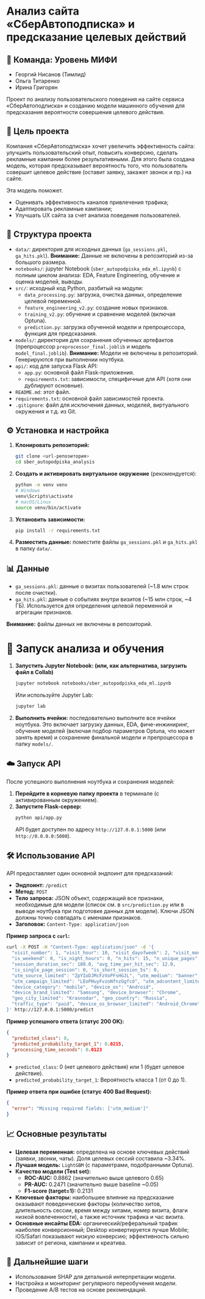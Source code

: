 # Анализ сайта «СберАвтоподписка» и предсказание целевых действий

## 🤝 Команда: Уровень МИФИ

*  Георгий Нисанов (Тимлид)
*  Ольга Титаренко
*  Ирина Григорян

Проект по анализу пользовательского поведения на сайте сервиса «СберАвтоподписка» и созданию модели машинного обучения 
для предсказания вероятности совершения целевого действия.

## 🎯 Цель проекта

Компания «СберАвтоподписка» хочет увеличить эффективность сайта: улучшить пользовательский опыт, 
повысить конверсию, сделать рекламные кампании более результативными. Для этого была создана модель, 
которая предсказывает вероятность того, что пользователь совершит целевое действие (оставит заявку, закажет звонок и пр.) на сайте.

Эта модель поможет.
*   Оценивать эффективность каналов привлечения трафика;
*   Адаптировать рекламные кампании;
*   Улучшать UX сайта за счет анализа поведения пользователей.

## 📁 Структура проекта

*   `data/`: директория для исходных данных (`ga_sessions.pkl`, `ga_hits.pkl`). **Внимание:** Данные не включены в репозиторий из-за большого размера.
*   `notebooks/`: jupyter Notebook (`sber_autopodpiska_eda_ml.ipynb`) с полным циклом анализа: EDA, Feature Engineering, обучение и оценка моделей, выводы.
*   `src/`: исходный код Python, разбитый на модули:
    *   `data_processing.py`: загрузка, очистка данных, определение целевой переменной.
    *   `feature_engineering_v2.py`: создание новых признаков.
    *   `training_v2.py`: обучение и сравнение моделей (включая Optuna).
    *   `prediction.py`: загрузка обученной модели и препроцессора, функция для предсказания.
*   `models/`: директория для сохранения обученных артефактов (препроцессор `preprocessor_final.joblib` и модель `model_final.joblib`). **Внимание:** Модели не включены в репозиторий. Генерируются при выполнении ноутбука.
*   `api/`: код для запуска Flask API:
    *   `app.py`: основной файл Flask-приложения.
    *   `requirements.txt`: зависимости, специфичные для API (хотя они дублируют основные).
*   `README.md`: этот файл.
*   `requirements.txt`: основной файл зависимостей проекта.
*   `.gitignore`: файл для исключения данных, моделей, виртуального окружения и т.д. из Git.

## ⚙️ Установка и настройка

1.  **Клонировать репозиторий:**
    ```bash
    git clone <url-репозитория>
    cd sber_autopodpiska_analysis
    ```
2.  **Создать и активировать виртуальное окружение** (рекомендуется):
    ```bash
    python -m venv venv
    # Windows
    venv\Scripts\activate
    # macOS/Linux
    source venv/bin/activate
    ```
3.  **Установить зависимости:**
    ```bash
    pip install -r requirements.txt
    ```
4.  **Разместить данные:** поместите файлы `ga_sessions.pkl` и `ga_hits.pkl` в папку `data/`.

## 📊 Данные

*   `ga_sessions.pkl`: данные о визитах пользователей (~1.8 млн строк после очистки).
*   `ga_hits.pkl`: данные о событиях внутри визитов (~15 млн строк, ~4 ГБ). Используется для определения целевой переменной и агрегации признаков.

**Внимание:** файлы данных не включены в репозиторий.

# 🚀 Запуск анализа и обучения

1.  **Запустить Jupyter Notebook: (или, как альтернатива, загрузить файл в Collab)**
    ```bash
    jupyter notebook notebooks/sber_autopodpiska_eda_ml.ipynb
    ```
    Или используйте Jupyter Lab:
    ```bash
    jupyter lab
    ```
2.  **Выполнить ячейки:** последовательно выполните все ячейки ноутбука. Это включает загрузку данных, EDA, фиче-инжиниринг, обучение моделей (включая подбор параметров Optuna, что может занять время) и сохранение финальной модели и препроцессора в папку `models/`.

## ☁️ Запуск API

После успешного выполнения ноутбука и сохранения моделей:

1.  **Перейдите в корневую папку проекта** в терминале (с активированным окружением).
2.  **Запустите Flask-сервер:**
    ```bash
    python api/app.py
    ```
    API будет доступен по адресу `http://127.0.0.1:5000` (или `http://0.0.0.0:5000`).

## 🛠️ Использование API

API предоставляет один основной эндпоинт для предсказаний:

*   **Эндпоинт:** `/predict`
*   **Метод:** `POST`
*   **Тело запроса:** JSON объект, содержащий все признаки, необходимые для модели (список см. в `src/prediction.py` или в выводе ноутбука при подготовке данных для модели). Ключи JSON должны точно совпадать с именами признаков.
*   **Заголовок:** `Content-Type: application/json`

**Пример запроса с `curl`:**

```bash
curl -X POST -H "Content-Type: application/json" -d '{
  "visit_number": 1, "visit_hour": 10, "visit_dayofweek": 2, "visit_month": 3,
  "is_weekend": 0, "is_night_hours": 0, "n_hits": 15, "n_unique_pages": 5,
  "session_duration_sec": 180.0, "avg_time_per_hit_sec": 12.0,
  "is_single_page_session": 0, "is_short_session_5s": 0,
  "utm_source_limited": "ZpYIoDJMcFzVoPFsHGJL", "utm_medium": "banner",
  "utm_campaign_limited": "LEoPHuyFvzoNfnzGgfcd", "utm_adcontent_limited": "vCIpmpaGBnIQhyYNkXqp",
  "device_category": "mobile", "device_os": "Android",
  "device_brand_limited": "Samsung", "device_browser": "Chrome",
  "geo_city_limited": "Krasnodar", "geo_country": "Russia",
  "traffic_type": "paid", "device_os_browser_limited": "Android_Chrome"
}' http://127.0.0.1:5000/predict
```

**Пример успешного ответа (статус 200 OK):**

```json
{
  "predicted_class": 0,
  "predicted_probability_target_1": 0.0215,
  "processing_time_seconds": 0.0123
}
```
*   `predicted_class`: 0 (нет целевого действия) или 1 (будет целевое действие).
*   `predicted_probability_target_1`: Вероятность класса 1 (от 0 до 1).

**Пример ответа при ошибке (статус 400 Bad Request):**

```json
{
  "error": "Missing required fields: ['utm_medium']"
}
```

## 📈 Основные результаты

*   **Целевая переменная:** определена на основе ключевых действий (заявки, звонки, чаты). Доля целевых сессий составила ~3.34%.
*   **Лучшая модель:** `LightGBM` (с параметрами, подобранными Optuna).
*   **Качество модели (Test set):**
    *   **ROC-AUC:** 0.8862 (значительно выше целевого 0.65)
    *   **PR-AUC:** 0.2471 (значительно выше baseline ~0.05)
    *   **F1-score (target=1):** 0.2131
*   **Ключевые факторы:** наибольшее влияние на предсказание оказывают поведенческие факторы (количество хитов, длительность сессии, время между хитами, номер визита, флаги низкой вовлеченности), а также источник трафика и час визита.
*   **Основные инсайты EDA:** органический/реферальный трафик наиболее конверсионный; Desktop конвертируется лучше Mobile; iOS/Safari показывают низкую конверсию; эффективность сильно зависит от региона, кампании и креатива.

## 🔮 Дальнейшие шаги

*   Использование SHAP для детальной интерпретации модели.
*   Настройка и мониторинг регулярного переобучения модели.
*   Проведение A/B тестов на основе рекомендаций.


